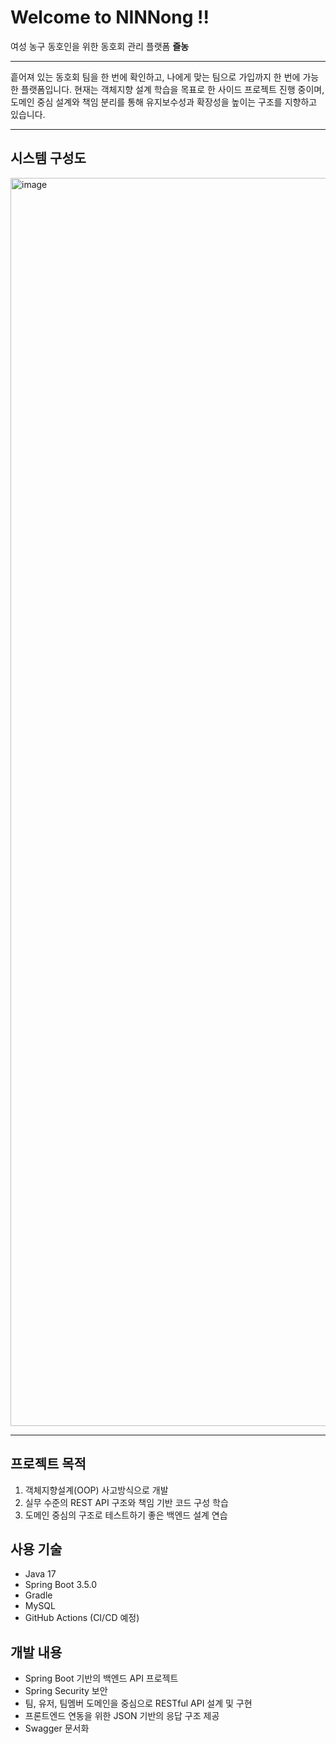 # Welcome to NINNong !! 

여성 농구 동호인을 위한 동호회 관리 플랫폼 **즐농**

--- 

흩어져 있는 동호회 팀을 한 번에 확인하고, 나에게 맞는 팀으로 가입까지  한 번에 가능한 플랫폼입니다.
현재는 객체지향 설계 학습을 목표로 한 사이드 프로젝트 진행 중이며,  
도메인 중심 설계와 책임 분리를 통해 유지보수성과 확장성을 높이는 구조를 지향하고 있습니다.

---
## 시스템 구성도

<img width="3851" height="1997" alt="image" src="https://github.com/user-attachments/assets/8082210e-f6cd-4b04-aee9-f6ad691d2932" />

---

## 프로젝트 목적

1. 객체지향설계(OOP) 사고방식으로 개발
2. 실무 수준의 REST API 구조와 책임 기반 코드 구성 학습
3. 도메인 중심의 구조로 테스트하기 좋은 백엔드 설계 연습

## 사용 기술

- Java 17
- Spring Boot 3.5.0
- Gradle
- MySQL
- GitHub Actions (CI/CD 예정)

## 개발 내용
-	Spring Boot 기반의 백엔드 API 프로젝트
-	Spring Security 보안
-	팀, 유저, 팀멤버 도메인을 중심으로 RESTful API 설계 및 구현
-	프론트엔드 연동을 위한 JSON 기반의 응답 구조 제공
-	Swagger 문서화
